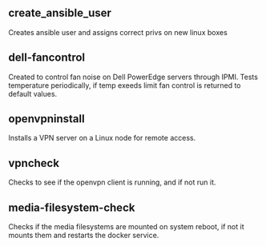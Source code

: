 ## create_ansible_user
Creates ansible user and assigns correct privs on new linux boxes

## dell-fancontrol
Created to control fan noise on Dell PowerEdge servers through IPMI. Tests temperature periodically, if temp exeeds limit fan control is returned to default values. 

## openvpninstall
Installs a VPN server on a Linux node for remote access. 

## vpncheck
Checks to see if the openvpn client is running, and if not run it. 

## media-filesystem-check
Checks if the media filesystems are mounted on system reboot, if not it mounts them and restarts the docker service. 